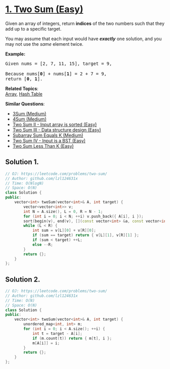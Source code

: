 # [1. Two Sum (Easy)](https://leetcode.com/problems/two-sum/)

<p>Given an array of integers, return <strong>indices</strong> of the two numbers such that they add up to a specific target.</p>

<p>You may assume that each input would have <strong><em>exactly</em></strong> one solution, and you may not use the <em>same</em> element twice.</p>

<p><strong>Example:</strong></p>

<pre>Given nums = [2, 7, 11, 15], target = 9,

Because nums[<strong>0</strong>] + nums[<strong>1</strong>] = 2 + 7 = 9,
return [<strong>0</strong>, <strong>1</strong>].
</pre>


**Related Topics**:  
[Array](https://leetcode.com/tag/array/), [Hash Table](https://leetcode.com/tag/hash-table/)

**Similar Questions**:
* [3Sum (Medium)](https://leetcode.com/problems/3sum/)
* [4Sum (Medium)](https://leetcode.com/problems/4sum/)
* [Two Sum II - Input array is sorted (Easy)](https://leetcode.com/problems/two-sum-ii-input-array-is-sorted/)
* [Two Sum III - Data structure design (Easy)](https://leetcode.com/problems/two-sum-iii-data-structure-design/)
* [Subarray Sum Equals K (Medium)](https://leetcode.com/problems/subarray-sum-equals-k/)
* [Two Sum IV - Input is a BST (Easy)](https://leetcode.com/problems/two-sum-iv-input-is-a-bst/)
* [Two Sum Less Than K (Easy)](https://leetcode.com/problems/two-sum-less-than-k/)

## Solution 1.

```cpp
// OJ: https://leetcode.com/problems/two-sum/
// Author: github.com/lzl124631x
// Time: O(NlogN)
// Space: O(N)
class Solution {
public:
    vector<int> twoSum(vector<int>& A, int target) {
        vector<vector<int>> v; 
        int N = A.size(), L = 0, R = N - 1;
        for (int i = 0; i < N; ++i) v.push_back({ A[i], i });
        sort(begin(v), end(v), [](const vector<int> &a, const vector<int> &b) { return a[0] < b[0]; });
        while (L < R) {
            int sum = v[L][0] + v[R][0];
            if (sum == target) return { v[L][1], v[R][1] };
            if (sum < target) ++L;
            else --R;
        }
        return {};
    }
};
```

## Solution 2.

```cpp
// OJ: https://leetcode.com/problems/two-sum/
// Author: github.com/lzl124631x
// Time: O(N)
// Space: O(N)
class Solution {
public:
    vector<int> twoSum(vector<int>& A, int target) {
        unordered_map<int, int> m;
        for (int i = 0; i < A.size(); ++i) {
            int t = target - A[i];
            if (m.count(t)) return { m[t], i };
            m[A[i]] = i;
        }
        return {};
    }
};
```